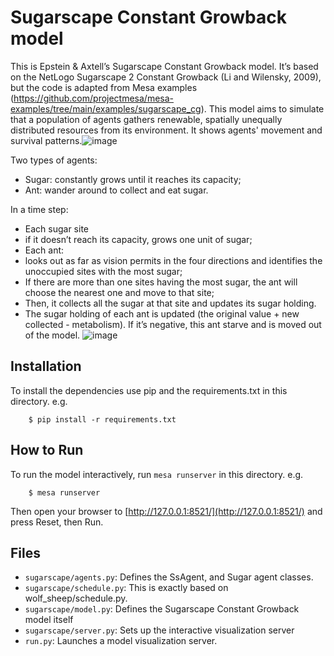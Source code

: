 # Sugarscape Constant Growback model

This is Epstein & Axtell’s Sugarscape Constant Growback model. It’s based on the NetLogo Sugarscape 2 Constant Growback (Li and Wilensky, 2009), but the code is adapted from Mesa examples (https://github.com/projectmesa/mesa-examples/tree/main/examples/sugarscape_cg). This model aims to simulate that a population of agents gathers renewable, spatially unequally distributed resources from its environment. It shows agents' movement and survival patterns.![image](https://github.com/MaoYingrong/MACS40550_Assignment2/assets/65118291/88db2b3a-af03-4bd8-9770-c61d5b2bb56a)  

Two types of agents:  
- Sugar: constantly grows until it reaches its capacity;  
- Ant: wander around to collect and eat sugar.   

In a time step:  
-	Each sugar site
  - if it doesn’t reach its capacity, grows one unit of sugar;   
-	Each ant:   
  - looks out as far as vision permits in the four directions and identifies the unoccupied sites with the most sugar;
  - If there are more than one sites having the most sugar, the ant will choose the nearest one and move to that site;  
  - Then, it collects all the sugar at that site and updates its sugar holding.
  - The sugar holding of each ant is updated (the original value + new collected - metabolism). If it’s negative, this ant starve and is moved out of the model.
![image](https://github.com/MaoYingrong/MACS40550_Assignment2/assets/65118291/fbcf7244-2963-41fa-bf4b-8b66a1f52b90)



## Installation

To install the dependencies use pip and the requirements.txt in this directory. e.g.

```
    $ pip install -r requirements.txt
```

## How to Run

To run the model interactively, run ``mesa runserver`` in this directory. e.g.

```
    $ mesa runserver
```

Then open your browser to [http://127.0.0.1:8521/](http://127.0.0.1:8521/) and press Reset, then Run.

## Files

* ``sugarscape/agents.py``: Defines the SsAgent, and Sugar agent classes.
* ``sugarscape/schedule.py``: This is exactly based on wolf_sheep/schedule.py.
* ``sugarscape/model.py``: Defines the Sugarscape Constant Growback model itself
* ``sugarscape/server.py``: Sets up the interactive visualization server
* ``run.py``: Launches a model visualization server.
